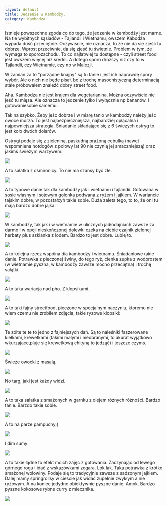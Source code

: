 ```yaml
---
layout: default
title: Jedzenie w Kambodży. 
category: Kambodza
---
```


Istnieje powszechne zgoda co do tego, że jedzenie w kambodży jest marne. Na tle wybitnych sąsiadów - Tajlandii i Wietnamu, owszem Kabodża wypada dość przeciętnie. Oczywiście, nie oznacza, to że nie da się zjeść tu dobrze. Wprost przeciwnie, da się zjeść tu świetnie. Problem w tym, że wymaga to sporozachodu. To co najłatwiej tu dostępne - czyli street food jest owszem więcej niż średni. A dotego sporo droższy niż czy to w Tajlandii, czy Wietnamie, czy np w Malezji.

W zamian za to "porządne knajpy" są tu tanie i jest ich naprawdę spory wybór. Ale o nich nie będe pisał, bo z trochę masochistyczną determinacją stale próbowałem znaleźć dobry street food. 

Aha. Kambodża nie jest krajem dla wegetarianina. Można oczywiście nie jeść tu mięsa. Ale oznacza to jedzenie tylko i wyłącznie np bananów. I gotowaniesobie samemu.

Tak na szybko. Żeby jeśc dobrze i w miarę tanio w kambodży należy jeśc owoce morza. To jest najbezpieczniejsza, najbardziej opłącalna i najpewniejsza strategia. Śniadanie składające się z 6 świeżych ostryg to jest koło dwóch dolarów. 

Ostrygi podaje się z zieleniną, paskudną prażoną cebulką (nawet wspomniena hotdogów z połowy lat 90 nie czynią jej smaczniejszą) oraz jakimś świeżym warzywem:

![](https://lh3.googleusercontent.com/9jS4ldJc1N-CH-e2tjfSeXnSR0U9LTcfBBsnbSypgWps9wLrNDxRGm-P6iLozyZNlpt2a5QKPwO4BU2hG04dUIAYw79mu-0AkwUh9XeuMgnU0RPS_Ba9dzejTX9SWAAHbhMzER2aerPjZpZNVmCdB2aIJALNt_zWOAyVU_QqtHrKOUXOTdopiPxF_h_TH9hIvp3hPr9w9ifpnWTZZJZ6ixKu_a6u7bwAM1zupR3MjQKv-6mGkKmK11nqQNkgcnhGfIpH346rxXK1Xls9G_rnf42hGkPXRrIlGyNNTjrTF6IYeHg0mQdvak7zfOmOUtH0L94EdGZNTaICp4zy1z6ImntkIt7imDnHkC1sXnguql0RYFrzewgxgIk0EU0TfjH752xaIM76WcR-B23utgbpPMVnDivc3F6-crSWl15zWEEkIARmUOoqzdHNgPoRDJ2_GmkgqLLh8lhNhkNkYm0qHcukT4g3XByTAiEqz-A585ZYxz7JbnBfBWr0pZjjNfT2lH8i7Tr6yDrZjDm54XKT1_461H97J_fMpeCQResL2Azr=w9999-h9999-no)

A to sałatka z ośmironicy. To nie ma szansy być złe. 

![](https://lh3.googleusercontent.com/T0SghafZMkDG6ruMaIKFS9p0XpATt_ADp5swOqSORVpvJUxjbAPDdNmUPIgDCC33zNcqy65mkGBWMfWgI-y0HW7Khmvko5E900MKxnzpDotuaGYm58TtvnW6JU9A9yElXNOJvROEcDTQfm6MKiaOZdWb7YFgE7z3Q_WPoMHo9zeSEcEJ6IfIjKcPu5N-rWEH8uffkkp20ZC2KZraZtSYQUA19NunwjpfBFcpoe9Rt8lzhlOmMrqTRav7znDo8H7v3scUz_71KJrZKxw-I73OBYgEROs8h5YAYwdy5cTqkDpma57hTAz6vSlDMWq0RGUQg3wKLAW2WkMM4AgZKMwyHEiMQ7jBx0ovSAtDfGe7uva6_zdt4h2GAZ4ee7S7LIYjUHHNhRqEww9sb2ooVhF1QwJjoxx35a1KcXycqhKCLMV-p9AXInBFnoSRtSkqlG1hwjbyGaLowSpO8PLH6MNQTmsRwUa7yOmT65snptEssR3TjtMesBYgODqP6Ri5ZEFV5NuDWgQdvNa4EuOxEP_2NANiAPWPN6glKfsqhtctL_G_=w9999-h9999-no)

A to typowe danie tak dla kambodży jak i wietnamu i tajlandii. Gotowana w sosie własnym i sojowym golonka podwana z ryżem i jajkiem. W wariancie tajskim dobre, w pozostałcyh takie sobie. Duża zaleta tego, to to, że oni tu mają bardzo dobre jajka. 

![](https://lh3.googleusercontent.com/fFkmIG8XD7Nn-PvozDYPqlmXbbSunxnPMdkXk4wk7lbOcDiIzSwkIXvKcZ2z2X4eYHBsilQRuoWcrQZvVisNll17DIXGvqZdntmM25xlhpzJQkPnQwefY-cTXFixwyTwiqKEhYVSG628OkzhQbB-_NMLNCNoirMsRqbXNVTKpBf8R38fEjv-q06f-c2c9YCinZTMk0mJeSDG4S68hAHFv4iNbZQzcLIPkTWsC7P_W99LPs6b-4ZjJHfVZW27zPmC6a2lH0Usb3XnJfpyjsE4xzRvzmoCzcvcJCcIRFY2mxnpcckAPqZr76HAZaLO2HBLAqSjsmlb4OybAlX18KP3s-J33Lei_g1LSMXsx1yrwYuxZ1Z0pcfUmWWObOfFjV1xSRCzZEfV5BJtyoK8jGAOeADm1vSpDq5NuLGYIW8qZYHr5x2ln8UEX8b-CLUhwbIW1C0aYVbIiKwylU9jHb0WQCWoBQXbcIdDDS3_zR1_Z3SuKULB3wZfQiV6GKh_lwaqqs5wurKBhW3qxLIR9nkn4mq1kVeEHL_DW8axW76-1TxZ=w9999-h9999-no)

W kambodży, tak jak i w wietnamie w ulicznych jadłodajniach zawsze za darmo i w opcji nieskończonej dolewki czeka na ciebie czajnik zielonej herbaty plus szklanka z lodem. Bardzo to jest dobre. Lubię to.

![](https://lh3.googleusercontent.com/jbEjPPgKIe2CI7_TJY6La5vSfOJk-zxLYNsJ3ub7uY3Oh1q8VplgNrUjfHOvq0Ta_Y_UWQME9vEsyqAMUVbg7TKKZR81EUifRjrvZosZdLAxCOz40BGnsyo1_mM77TAG52KbeYF4mYIAY1VqscO3Nn9PM6ZcAMYGZT54ets2cMS1LLSGUz_eIuJV7q18QXIZqRL2kSfl0kxrGcHIC4-z2zt4MKAkYr8d2Nk5HC0WAGjfPWjBoYx5KqEw1MD70Ha7iY76heth_XwIh3y8Nvt3eJWghp1d7DxNpK_XnL08P3YmaEKttsvM8QSrKrZpW-2mNxIl8ap25agV6iqcPkG0D0RoUNxc4DASX0nkoH4CRDtMHmemV7Foc5LP5MBetmrV_doXwyA9ilXdg2hmRJf-AKUegSF6-WvtpoRoUZNPyrqBpP8Ld_NxoBbI-uqX4zvHuBoINANBVdparhXv0UfbELieu2qP_l4yTWJgMMZsgywmOAA3oqZDkdro3y8rGCjL23b3YfcWi9lDLMu-rRQCuTttKWtqJGpA5L7XzSL6PMxF=w9999-h9999-no)

A to kolejna rzecz wspólna dla kambodży i wietnamu. Śniadaniowe takie danie. Potrawka z pieczonej świny, do tego ryż, cienka zupka z wodorostem (w wietnamie pyszna, w kambodży zawsze mocno przeciętna) i trochę sałątki.

![](https://lh3.googleusercontent.com/Q_S3h52CDsXe-IZgv_Fl5--lybbPUH4E0Yp6IbrRNBUH5W26BycCIr2D77rt4meTO2tBV74303JMos1nynZplvIJh2zWeoFPh2c5RVsT-0WpiokiHZG1TYhyR3Ucrl7eQZ480cdtVcF94JI8d3zBi1v9veSoTsRNyPgIsG5QiPnrZV6AW56uif2W0DlF_wtdzIgpuQLwiImLGPpFYV1t1pwUVP3HByBwLayE5bEs3ZZei6AvIBRtFvLYYjwNh6ud3s_aqsBP6Wo1JJBxNo72IQIx8Nwp4My08BwFUEqStkTAnsMGdIva3kMZlW2ytfnD43AgISwSRfCronQ_jQU0eJ56BtPsR-sHm6J0i_ieUjTL_ipyEaHbBFsSnyFcgj0b7OZCL_6pmum9uO8SVqvS5FiTczV48OLT40ii5KGEZP19Bgp7dys999aaB5hlsyteQaAmclGF9PIoKxnf_O0ejJUU99Hri4W0Dg9VONNecT5mjtEQ739VZmhrwVLnItUX_88ufS8wNKfUkn8-GAvVKHb6fkRH7AbXMeSRdqLKolXA=w9999-h9999-no)

A to taka wariacja nad pho. Z klopsikami. 

![](https://lh3.googleusercontent.com/-kk2SdAiKlgxyU9wG0jiVcbza-mnfFNrB_vHePopKxAncV5k4XHWIndD_gd8j8NI26Vu_Ovqy2tlvBFkKTO60pCGpD_Cem79CZnqUxM1CTxoK2gMn8IIv5lvTiwvUQVlaeQT-YkGrzp6piOkFUtipnzIAIrPt5J2ZOB0zsXq7pataR5wyEnvzT9vJJm48-6JofEOwA_m1QLdLxyPC7cT9am5hpCfwRC9icexFcT1jtpk95zSGIzKxVLjA0cPGyqaSu1lu4Qyh0G5h_sehSuZUPyW4yQkqY722pEeno_FCL20EhuRW3wV_EokmYtGpZbWetPzInjZDdg2c3jJSxYq_6A_gJ0kQDsME00tU-efkr0-v4EaMLviHe9babIkssnh-K_l0r7nlQrWwLxpUQGXxpsujtEyPxwo90516dlUOF3ewynXVIj9XBDA877dv3P2vWI0iBKh5GJMihBmYROpq6K4tl5kuAJSo6QR28ABE9C-4VO3qLtxcJiJ90KRFoyRpbVkAWNR6PHbyQsYLlTrujrNbtD4-fHr4hRUt_jkr0u9=w9999-h9999-no)

A to taki fajny streetfood, pieczone w specjalnym naczyniu, ktoremu nie wiem czemu nie zrobilem zdjęcia, takie ryzowe klopsiki:

![](https://lh3.googleusercontent.com/5wSjL4eW2eudQwiP0a0_ejnVMvjLnf0EpMpZNMejwF25-PIOujEMW7FYcj2VgA43Gwfr78RZm5P4dyKaHA857CxiRFAYCt6ZIhE-zKHbw3HqDRtyZNL9_dPfI7Z_12Mlc2v8iCCVCL3s4eKjOYoW6thXBKtPuTM4IO3LrZ6qgmzGYjlOoZtzZYRgpCCdYx95eVCVQnWQnawKrGfrPVvMEc_JYF5MP3kDuGum36b4sCdz_XL3YBR7Hfor9yVXVczXlGvjriaTKAQqpnyDqx3E-cxRMSuUNT5nevvhSqu_7pebFflUhHsuw3nJy0YNrGJK2T8vjv76FhBvtgYLSR_FOWLFWHwdlzg0lV3V8Un4Vih5NjYK3lTnbOOHsuQQqU44Zv6cZ3MRGJL7IAQZsKi6tXIK2Q79oesyOYoQ6QIcotgq1tvfYaMugDJI8oOicGjkNm5xljwIHzoCHzW-Xzwb3hz9GdZlVLpsUhxxz-sOohrU8QBMS6df3PnVH_m_LUxK_A3cWz2LekYP9ZAMTnrBfRzs0l2OheUHwF7qtTf42JL1=w9999-h9999-no)

Te zółte te te to jedno z fajniejszych dań. Są to naleśniki faszerowane kiełkami, krewetkami (takimi małymi i nieobranymi, to akurat wyjątkowo wkurzajace,pluje się krewetkową chityną to jedząć) i jeszcze czymś. 

![](https://lh3.googleusercontent.com/VtB4Ry4uar8h3sIfch83bpmsmxUOojZ2gGlEy5ALl-VWXB-h86-gpdgqYH0wX3bkJnrS88xfn93NjBLD1MTUN8gw4GZX6G3NS8Qy6z_s7Xq-l5vQRVoIYCT9jzE4K3-PfpeQbnvoFacUC5_nO_veZB6iKEpISvMzmxKHXcwehhG7e3cqXx7wSyCPu2pyaPE16s1TzQo3Tg-dMPFDHZiMPgB60xfjx-WT2FFpLpfZhBLHnyTKbEaoIem2NB5MG4Fj8pKakF76MLVZj7QXcX-t95RW5NvTv-53ZuZKBLb9QwWnDXLjmnJp3gZdsfY_bQhC14prXShqg3pb2_p4QhzsPH3byTm2rPT50vAdTjK7l7AVnpdqzJ753wbZkLrDzR-EcjFrIm5ZW2RYYwzJRW_eLwpZWJoADhROS9lw2D525hdlqXK3YsOhtjZuLlqy8QsqpeJqUX0_0tk4it55-BZadEbGFL0XuUVPWdNi3btef3h_XqmdB4gGosR6tSDCvO7PMGFqJdTMWTuNDPcqnZaegzNxB-HrwL0RPmImv7mkS7YI=w9999-h9999-no)

Świeże owocki z masalą.

![](https://lh3.googleusercontent.com/J84B-A4uvSXTr0cl-WDpNIBZ_YwpqML6pRmmN8387WIEapumFQ-7_2eB_MV-1RNABbotJ1NwZUG6ahLQ66pHuyXRGGOVcAKxbDDI7G1LF-e3p-kxeZs27t1DD6G2b_E8ymS0ugKDGevXzEgsZJd7KMF3QQk8OgZtW8tLAk97pxYSpAZYvsh_YVNom3vqTtfz_I5C8PgIaFsSzC2f3zC8o9pratL1LjryPZfPSNqaypehEI8_ZZmrha1KCgot1t-F_usQgDZEcyDACValJK8YkFMSn_M-79-Ia-jSj5m6ZFbdlV421Z9RRjFHrvcDP3OeNw1BW-ItrGyDKs8H8lpAt9mFIyYW2WKJxAO92bpw_NLAUr6NF_AhA7E-LROTXQJ3-hQorp-znOQRO1vLRs4CwEVtr6G3bnKRLssFVJ8k_eLgYmQo1wFbDYFmIQfIv7lgfJW2d-h6LteO3kdBiSVKkQFsY7d1QlFHKWkxnUUjSrV2lUK9r7g-lq1z03d11UPuZUeEm3UblA3ifxD7ratnOyJ4qpAjOBvSORb1Ol-jLDil=w9999-h9999-no)

No targ, jaki jest każdy widzi.

![](https://lh3.googleusercontent.com/kb28g97wVeGGqVvUTdZWqjbhzjEgKOOl_6vSWmTZkCBNXaJFRO3LLB8d5Wt7tUh0cIbnf0NUQ-OEn9RbJGbUrVuadW5bjaOsFujnRVFg76QX5gcInBvmc9vVxFmBFyzhyZvFKqswWpeSqFDO2u1--rLLVXCKU8u9M-hV-2KrWOeYC8u-iBXQAWzGSRu3CjW90P-3QdMaWneunSmNqxNXoocojlAxGOnbHtDsba2sxuNAUyEelrM7I8qLcknM1PjBW3KNUJsnmMbd9-u73Ha0kxyYj77hr1d9Jbn3TkVUoDDm2peyrd3qZ8Gem7PLd5OLu6JnYZvPEYu1Mqorzm-rqm9AQI8yUzlez6oixphapsjff1YLtkYVvjAXa0wvwiJ5oOIrAKMNaeIZxVz7fvSY6m2xX3KpWSpMsryvpTD0t1vp4-P8KzIq8O56KWRSFkB1yaXXUkXdcPSzcTpntETj-CQYWDNpyrXojMPc_zZhoUITUb5eArlgQBTUo_US3Xezhbpt2aUtj_PW48Afw3eej_Z-HqfPK7d2_61t1mqj0BkG=w9999-h9999-no)

A to taka sałatka z smażonych w garnku z olejem różnych różności. Bardzo tanie. Barzdo takie sobie.

![](https://lh3.googleusercontent.com/DwE7uDriLepcc7iu5xRyEVMrDLMGsogwRqP7-5df4xZ-yk_TzLqWXasE2iEtoBdCDzDZnKqRnXOmjFPsQLpI7eANeswJoMvMcU1lXyCvHdb9Xnioddsetg01ru5m_AgX9E7HFIgmSMmvdKGCQSQGF1o39_xwmj616lLLYR_GPbZ9vbDlg8w2FI0rUKkn2U0-XHJQkY5_hMw1MuiOsPjbirvxs9SmTKwLgWhU7_73n5g-2uC70_93unuN2XTY5kETrF7QFDHUObJnH2u_YdKNws2I-yHCqS_6TE1JES5-qSLrbdo48xlp-dXA3mlqG82Bl85azFdfhbuisAi9ZC-9ZM-LyfUeUtwdnV7WbNkdAM6K8pRxLdAsvMi5yS9dW6Qxno_O8XGhcY6kIMWN2eHxrW1fmI3TfLiuJ2mkUZVK-ZC8xYQWmgrLRgcwUubAiXCqx4Vrvnc7GqBLDn68IouYQJIlhygWvJmOk8s2oBQYzFY6B25qoIV98bO0CjRii5omY9rte_NMns-Em0uh7gZoZ99a7pHdEYxaNaq2J6vvpU6o=w9999-h9999-no)

A to na parze pampuchy;)

![](https://lh3.googleusercontent.com/48xo7hFpY9-daYbDHiCldA_5LB4Pi--EEeCYasgtKP9WlPSZ2Btvp5CpjQr0NGCcItuJhMr0C000ZISWPGcrvLLTiCIOvNOR0wbcCGQFm9zBnJs9N7fv_oV1I7-zoP5F_vI6LSXQD4GqTkATYm37EFyn-ZKXoyEMPjfqVUWh4IuzHK2sEsP_H6HPRcdZFhnCYVkHlBI6apcjFy4FOgaQdflIOW-dwisvW0wIAKRN6sl9N8UTDibErX6UedJF9hm0Kyl4NHvIS5rlrTmQUMYo49taGYsp5537rkECi70qIYl6GEKIchSvA475XotUXXFxNqq5SdTss_Ao_TjFUuclPfmE3pkhsBur5uH4scMvbBtTuo3PCikPJUjeQXkYToTLnlIalaVmMG_T8WGhiC_c8B4cDbxK2oGZHuTyZ7NsWcBMbYugwcFhS0BDu7Inyhlva0kr0dsy3kfmONzIODZxLFSzzJ_DNz1SRLXqAmyMIeDBwCLEE12SGXvnl_b3rC2-6p2G7ZGaw6rCjNOznX5g4z4rUbO43JqmGniPSZaG0rLL=w9999-h9999-no)

I dim sumy:

![](https://lh3.googleusercontent.com/cgZ4Jx5vFgzewlzTovkFDUPZyBIpCjO-qeNxFB_5ZxXMlAk3OSKMT5ZD3UInUpmB9V_YGe5YDZrIqfoEX0hgk-ZlK8vNbCrgAwVdC2vpJg2-qH30gQyC_Ldj9I_eVPB8alwH6yfz6cyxkj1vsXhwUiswCElg-aiEo3MppoAvUo-I5LlqWizgZKeZKQQq0C_HSp1Ki7mGdBWQxLjgNhTO7kNMWgooLZBcPcATkgp-hG4YNnDWLfglT-WlRS9rCnHXfpuWqHyqAUmPW3zUpamOmggQnPQaG0vU7TemQx_1jLkfb8lzbECMwjoTJM4UTWGoEsVdP-XrhI_LXMJM0vag83FIAaPDRVHp2eHvTyGMwFVJeIW9eGEHbvl8yscTYD7Px8fwvYnjM_0Z_wQgLm7nNXUgeZPitvHhGU7OYSCzzI_B1VVBMgBOq9mw5wQ_il_ve_5m5r-AQpmwt3GPdHnZdARYtRiiY40NkRVAq8IfuH-mIAIvSwVWo6pCFQTbdtx_hod-00_mCKbn7WUMSCp1DBmZYjjXMDFBNIAEK57MqE72=w9999-h9999-no)

A to takie łądne to efekt moich zajęć z gotowania. Zaczynając od lewego górnego rogu i idać z wskazówkami zegara. Lok lak. Taka potrawka z  krótko smażonej wołowiny. Podaje się to tradycyjnie zawsze z sadzonym jajkiem. Dalej mamy springrollsy w cieście jak widać zupełnie zwykłym a nie ryżowym. A na koniec jedydne obiektywnie pyszne danie. Amok. Bardzo pyszne kokosowe rybne curry z miecznika.

![](https://lh3.googleusercontent.com/MdA-XHRmTvp5GpEY3j6TEf2aS_PZoIOEJk-QE9_izO233-L3RLcnWfApUSjA_yNd17DUmZo5ket6FIAowZIuAGi2hg2z17Wv9aViZrM-l8TNiZP0QcbJM0carPSIcUvy5cqtzV17u7da51O9WoRE8wGUCXSSidu7-bJ0_I-EiuT_swrSmZYJD7lc2adX6U685VuXVJyx8Zq2A9N8pAkFo4h6Z6Qil4UIRSPxUevDDdVNZI4qkEqUwWu7FnVLNw1B15pvIM0QRAdxGgEtsvI62dLqmXbX-hd2PNDnuE4WFIBF7yoRWrD4SO8TTjvzo0q6uvPzEk6pfOlCc13t1ekAXy__TscG69XtL_Vf2qDIU7eUjo5ZQxtZS5R6IJ97_MbASYQevBpgyGChBhS99Bg7pwrGwdV2TB1aovZ_ZZ_lDlh8jLi7lalzo1n5vuaFNTORjd8u4Bd6Rfi4jpnlVqPiff63pGTpwkG_KtNjoGHiSRAKdO6QWykkW9TCSOwYhFKSajiujwjG8TGM-5LFAGbeuHDUb-cd7lpLKeQ3EMVQyh1w=w9999-h9999-no)
